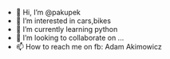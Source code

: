 - 👋 Hi, I’m @pakupek
- 👀 I’m interested in cars,bikes
- 🌱 I’m currently learning python
- 💞️ I’m looking to collaborate on ...
- 📫 How to reach me on fb: Adam Akimowicz

<!---
pakupek/pakupek is a ✨ special ✨ repository because its `README.md` (this file) appears on your GitHub profile.
You can click the Preview link to take a look at your changes.
--->
